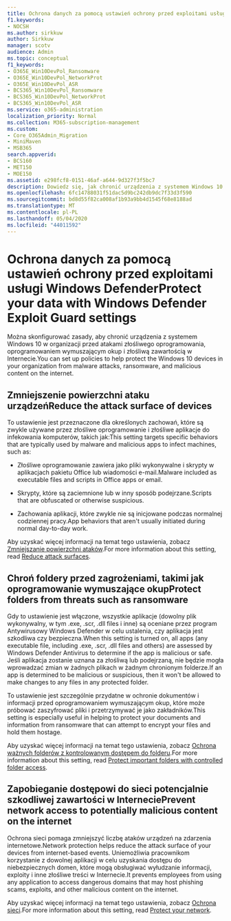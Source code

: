 ```yaml
---
title: Ochrona danych za pomocą ustawień ochrony przed exploitami usługi Windows Defender
f1.keywords:
- NOCSH
ms.author: sirkkuw
author: Sirkkuw
manager: scotv
audience: Admin
ms.topic: conceptual
f1_keywords:
- O365E_Win10DevPol_Ransomware
- O365E_Win10DevPol_NetworkProt
- O365E_Win10DevPol_ASR
- BCS365_Win10DevPol_Ransomware
- BCS365_Win10DevPol_NetworkProt
- BCS365_Win10DevPol_ASR
ms.service: o365-administration
localization_priority: Normal
ms.collection: M365-subscription-management
ms.custom:
- Core_O365Admin_Migration
- MiniMaven
- MSB365
search.appverid:
- BCS160
- MET150
- MOE150
ms.assetid: e298fcf8-0151-46af-a644-9d327f3f5bc7
description: Dowiedz się, jak chronić urządzenia z systemem Windows 10 w organizacji przed atakami złośliwego oprogramowania, oprogramowaniem wymuszającym okup i złośliwą zawartością w Internecie.
ms.openlocfilehash: 6fc14788031f51dac5d9bc242db9dc7f33d3f590
ms.sourcegitcommit: bd8d55f82ca008af1b93a9bb4d1545f68e8188ad
ms.translationtype: MT
ms.contentlocale: pl-PL
ms.lasthandoff: 05/04/2020
ms.locfileid: "44011592"
---
```

# <a name="protect-your-data-with-windows-defender-exploit-guard-settings"></a><span data-ttu-id="1dab3-103">Ochrona danych za pomocą ustawień ochrony przed exploitami usługi Windows Defender</span><span class="sxs-lookup"><span data-stu-id="1dab3-103">Protect your data with Windows Defender Exploit Guard settings</span></span>

<span data-ttu-id="1dab3-104">Można skonfigurować zasady, aby chronić urządzenia z systemem Windows 10 w organizacji przed atakami złośliwego oprogramowania, oprogramowaniem wymuszającym okup i złośliwą zawartością w Internecie.</span><span class="sxs-lookup"><span data-stu-id="1dab3-104">You can set up policies to help protect the Windows 10 devices in your organization from malware attacks, ransomware, and malicious content on the internet.</span></span>
  
## <a name="reduce-the-attack-surface-of-devices"></a><span data-ttu-id="1dab3-105">Zmniejszenie powierzchni ataku urządzeń</span><span class="sxs-lookup"><span data-stu-id="1dab3-105">Reduce the attack surface of devices</span></span>

<span data-ttu-id="1dab3-106">To ustawienie jest przeznaczone dla określonych zachowań, które są zwykle używane przez złośliwe oprogramowanie i złośliwe aplikacje do infekowania komputerów, takich jak:</span><span class="sxs-lookup"><span data-stu-id="1dab3-106">This setting targets specific behaviors that are typically used by malware and malicious apps to infect machines, such as:</span></span>
  
- <span data-ttu-id="1dab3-107">Złośliwe oprogramowanie zawiera jako pliki wykonywalne i skrypty w aplikacjach pakietu Office lub wiadomości e-mail.</span><span class="sxs-lookup"><span data-stu-id="1dab3-107">Malware included as executable files and scripts in Office apps or email.</span></span>
    
- <span data-ttu-id="1dab3-108">Skrypty, które są zaciemnione lub w inny sposób podejrzane.</span><span class="sxs-lookup"><span data-stu-id="1dab3-108">Scripts that are obfuscated or otherwise suspicious.</span></span>
    
- <span data-ttu-id="1dab3-109">Zachowania aplikacji, które zwykle nie są inicjowane podczas normalnej codziennej pracy.</span><span class="sxs-lookup"><span data-stu-id="1dab3-109">App behaviors that aren't usually initiated during normal day-to-day work.</span></span>
    
<span data-ttu-id="1dab3-110">Aby uzyskać więcej informacji na temat tego ustawienia, zobacz [Zmniejszanie powierzchni ataków](https://docs.microsoft.com/windows/security/threat-protection/microsoft-defender-atp/exploit-protection).</span><span class="sxs-lookup"><span data-stu-id="1dab3-110">For more information about this setting, read [Reduce attack surfaces](https://docs.microsoft.com/windows/security/threat-protection/microsoft-defender-atp/exploit-protection).</span></span>
  
## <a name="protect-folders-from-threats-such-as-ransomware"></a><span data-ttu-id="1dab3-111">Chroń foldery przed zagrożeniami, takimi jak oprogramowanie wymuszające okup</span><span class="sxs-lookup"><span data-stu-id="1dab3-111">Protect folders from threats such as ransomware</span></span>

<span data-ttu-id="1dab3-112">Gdy to ustawienie jest włączone, wszystkie aplikacje (dowolny plik wykonywalny, w tym .exe, .scr, .dll files i inne) są oceniane przez program Antywirusowy Windows Defender w celu ustalenia, czy aplikacja jest szkodliwa czy bezpieczna.</span><span class="sxs-lookup"><span data-stu-id="1dab3-112">When this setting is turned on, all apps (any executable file, including .exe, .scr, .dll files and others) are assessed by Windows Defender Antivirus to determine if the app is malicious or safe.</span></span> <span data-ttu-id="1dab3-113">Jeśli aplikacja zostanie uznana za złośliwą lub podejrzaną, nie będzie mogła wprowadzać zmian w żadnych plikach w żadnym chronionym folderze.</span><span class="sxs-lookup"><span data-stu-id="1dab3-113">If an app is determined to be malicious or suspicious, then it won't be allowed to make changes to any files in any protected folder.</span></span>
  
<span data-ttu-id="1dab3-114">To ustawienie jest szczególnie przydatne w ochronie dokumentów i informacji przed oprogramowaniem wymuszającym okup, które może próbować zaszyfrować pliki i przetrzymywać je jako zakładników.</span><span class="sxs-lookup"><span data-stu-id="1dab3-114">This setting is especially useful in helping to protect your documents and information from ransomware that can attempt to encrypt your files and hold them hostage.</span></span>
  
<span data-ttu-id="1dab3-115">Aby uzyskać więcej informacji na temat tego ustawienia, zobacz [Ochrona ważnych folderów z kontrolowanym dostępem do folderu](https://docs.microsoft.com/mem/configmgr/protect/deploy-use/create-deploy-exploit-guard-policy#bkmk_CFA).</span><span class="sxs-lookup"><span data-stu-id="1dab3-115">For more information about this setting, read [Protect important folders with controlled folder access](https://docs.microsoft.com/mem/configmgr/protect/deploy-use/create-deploy-exploit-guard-policy#bkmk_CFA).</span></span>
  
## <a name="prevent-network-access-to-potentially-malicious-content-on-the-internet"></a><span data-ttu-id="1dab3-116">Zapobieganie dostępowi do sieci potencjalnie szkodliwej zawartości w Internecie</span><span class="sxs-lookup"><span data-stu-id="1dab3-116">Prevent network access to potentially malicious content on the internet</span></span>

<span data-ttu-id="1dab3-117">Ochrona sieci pomaga zmniejszyć liczbę ataków urządzeń na zdarzenia internetowe.</span><span class="sxs-lookup"><span data-stu-id="1dab3-117">Network protection helps reduce the attack surface of your devices from internet-based events.</span></span> <span data-ttu-id="1dab3-118">Uniemożliwia pracownikom korzystanie z dowolnej aplikacji w celu uzyskania dostępu do niebezpiecznych domen, które mogą obsługiwać wyłudzanie informacji, exploity i inne złośliwe treści w Internecie.</span><span class="sxs-lookup"><span data-stu-id="1dab3-118">It prevents employees from using any application to access dangerous domains that may host phishing scams, exploits, and other malicious content on the internet.</span></span>
  
<span data-ttu-id="1dab3-119">Aby uzyskać więcej informacji na temat tego ustawienia, zobacz [Ochrona sieci](https://docs.microsoft.com/mem/configmgr/protect/deploy-use/create-deploy-exploit-guard-policy#bkmk_Nwp).</span><span class="sxs-lookup"><span data-stu-id="1dab3-119">For more information about this setting, read [Protect your network](https://docs.microsoft.com/mem/configmgr/protect/deploy-use/create-deploy-exploit-guard-policy#bkmk_Nwp).</span></span>
  

